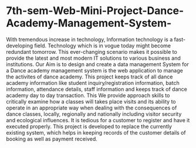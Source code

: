# 7th-sem-Web-Mini-Project-Dance-Academy-Management-System-
With tremendous increase in technology, Information technology is a fast-developing field. Technology which is in vogue today might become redundant tomorrow. This ever-changing scenario makes it possible to provide the latest and most modern IT solutions to various business and institutions. Our Aim is to design and create a data management System for a Dance academy management system is the web application to manage the activites of dance academy. This  project keeps track of all dance academy information like student inquiry/registration information, batch information, attendance details, staff information and keeps track of dance academy day to day transaction. This     We provide approach skills to critically examine how a classes will takes place  visits and its ability to operate in an appropriate way when dealing with the consequences of dance classes, locally, regionally and nationally including visitor security and ecological influences. It is tedious for a customer to register and have it executed properly. This project is developed to replace the currently existing system, which helps in keeping records of the customer details of booking as well as payment received.
